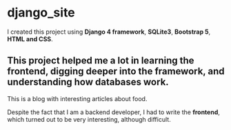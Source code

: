 # django_site
I created this project using **Django 4 framework**, **SQLite3**, **Bootstrap 5**, **HTML and CSS**. 

## This project helped me a lot in learning the frontend, digging deeper into the framework, and understanding how databases work. 
This is a blog with interesting articles about food. 

Despite the fact that I am a backend developer, I had to write the **frontend**, which turned out to be very interesting, although difficult. 

